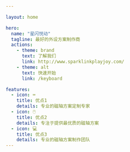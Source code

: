 ```yaml
---

layout: home

hero:
  name: "星闪悦动"
  tagline: 最好的外设方案制作商
  actions:
    - theme: brand
      text: 了解我们
      link: http://www.sparklinkplayjoy.com/
    - theme: alt
      text: 快速开始
      link: /keyboard

features:
  - icon: ⌨️
    title: 优点1
    details: 专业的磁轴方案定制专家
  - icon: 🖱️ 
    title: 优点2
    details: 专注于提供最优质的磁轴方案
  - icon: 💻
    title: 优点3
    details: 专业的磁轴方案制作团队
---
```


